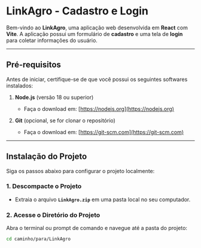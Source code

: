 # LinkAgro - Cadastro e Login

Bem-vindo ao **LinkAgro**, uma aplicação web desenvolvida em **React** com **Vite**. A aplicação possui um formulário de **cadastro** e uma tela de **login** para coletar informações do usuário.

---

## **Pré-requisitos**

Antes de iniciar, certifique-se de que você possui os seguintes softwares instalados:

1. **Node.js** (versão 18 ou superior)  
   - Faça o download em: [https://nodejs.org](https://nodejs.org)

2. **Git** (opcional, se for clonar o repositório)  
   - Faça o download em: [https://git-scm.com](https://git-scm.com)

---

## **Instalação do Projeto**

Siga os passos abaixo para configurar o projeto localmente:

### 1. **Descompacte o Projeto**
   - Extraia o arquivo **`LinkAgro.zip`** em uma pasta local no seu computador.

### 2. **Acesse o Diretório do Projeto**
   Abra o terminal ou prompt de comando e navegue até a pasta do projeto:
   ```bash
   cd caminho/para/LinkAgro
